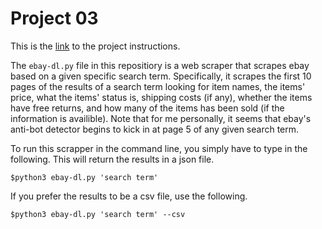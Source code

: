 # Project 03
This is the [link](https://github.com/mikeizbicki/cmc-csci040/tree/2022fall/project_03) to the project instructions. 

The `ebay-dl.py` file in this repositiory is a web scraper that scrapes ebay based on a given specific search term. Specifically, it scrapes the first 10 pages of the results of a search term looking for item names, the items' price, what the items' status is, shipping costs (if any), whether the items have free returns, and how many of the items has been sold (if the information is availible). Note that for me personally, it seems that ebay's anti-bot detector begins to kick in at page 5 of any given search term. 

To run this scrapper in the command line, you simply have to type in the following. This will return the results in a json file. 

```
$python3 ebay-dl.py 'search term' 

```

If you prefer the results to be a csv file, use the following. 

```
$python3 ebay-dl.py 'search term' --csv

```


